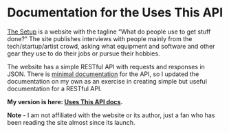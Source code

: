 # Documentation for the Uses This API

[The Setup](https://usesthis.com "The Setup/Uses This") is a website with the tagline “What do people use to get stuff done?” The site publishes interviews with people mainly from the tech/startup/artist crowd, asking what equipment and software and other gear they use to do their jobs or pursue their hobbies. 

The website has a simple RESTful API with requests and responses in JSON. There is [minimal documentation](https://usesthis.com/api/ "Uses This API") for the API, so I updated the documentation on my own as an exercise in creating simple but useful documentation for a RESTful API. 

**My version is here: [Uses This API docs](docs/uses-this-api.md).**  

**Note** - I am not affiliated with the website or its author, just a fan who has been reading the site almost since its launch. 


